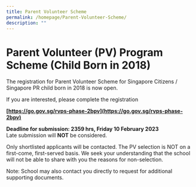 ```yaml
---
title: Parent Volunteer Scheme
permalink: /homepage/Parent-Volunteer-Scheme/
description: ""
---
```

# Parent Volunteer (PV) Program Scheme (Child Born in 2018)

The registration for Parent Volunteer Scheme for Singapore Citizens / Singapore PR child born in 2018 is now open.<br>

If you are interested, please complete the registration<br>

**[https://go.gov.sg/rvps-phase-2bpv](https://go.gov.sg/rvps-phase-2bpv)**

**Deadline for submission: 2359 hrs, Friday 10 February 2023**<br>
Late submission will **NOT** be considered.<br>

Only shortlisted applicants will be contacted. The PV selection is NOT on a first-come, first-served basis. We seek your understanding that the school will not be able to share with you the reasons for non-selection. <br>

Note: School may also contact you directly to request for additional supporting documents. 